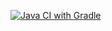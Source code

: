 [![Java CI with Gradle](https://github.com/valeit98/Project10/actions/workflows/gradle.yml/badge.svg)](https://github.com/valeit98/Project10/actions/workflows/gradle.yml)